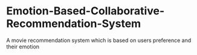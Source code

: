 # Emotion-Based-Collaborative-Recommendation-System
A movie recommendation system which is based on users preference and their emotion
